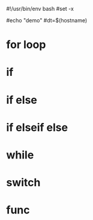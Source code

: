 #!/usr/bin/env bash
#set -x


#echo "demo"
#dt=$(hostname)




# for loop

# if 
# if else

# if elseif else


# while

# switch


# func
